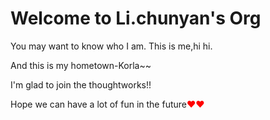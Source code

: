 # Welcome to Li.chunyan's Org

You may want to know who I am.
This is me,hi hi.


And this is my hometown-Korla~~


I'm glad to join the thoughtworks!!


Hope we can have a lot of fun in the future<font color=red>❤❤</font>
